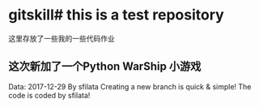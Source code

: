 # gitskill# this is a test repository
这里存放了一些我的一些代码作业

## 这次新加了一个Python WarShip 小游戏
Data: 2017-12-29 By sfilata
Creating a new branch is quick & simple!
The code is coded by sfilata!

